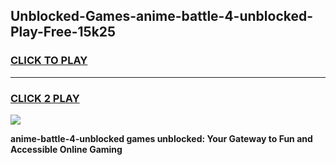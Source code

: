 
## Unblocked-Games-anime-battle-4-unblocked-Play-Free-15k25
<h3>
<a href="https://premium76.site?title=anime-battle-4-unblocked&ref=18A1">CLICK TO PLAY</a></h3>
<hr>

<h3>
<a href="https://premium76.site?title=anime-battle-4-unblocked&ref=18A1">CLICK 2 PLAY</a>
  
</h3>

<a href="https://premium76.site?title=anime-battle-4-unblocked&ref=18A1"><img src="https://clearcache.store/games.png"></a>


**anime-battle-4-unblocked games unblocked: Your Gateway to Fun and Accessible Online Gaming**
